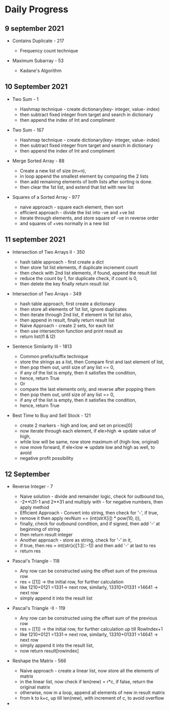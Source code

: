 # Daily Progress

## 9 september 2021
- Contains Duplicate - 217
  - Frequency count technique

- Maximum Subarray - 53 
  - Kadane's Algorithm

## 10 September 2021
- Two Sum - 1
  - Hashmap technique - create dictionary(key- integer, value- index)
  - then subtract fixed integer from target and search in dictionary
  - then append the index of Int and compliment

- Two Sum - 167 
  - Hashmap technique - create dictionary(key- integer, value- index)
  - then subtract fixed integer from target and search in dictionary
  - then append the index of Int and compliment
  
- Merge Sorted Array - 88
  - Create a new list of size (m+n),
  - in loop append the smallest element by comparing the 2 lists
  - then add remaining elements of both lists after sorting is done.
  - then clear the 1st list, and extend that list with new list
  
- Squares of a Sorted Array - 977
  - naive approach - square each element, then sort
  - efficient approach - divide the list into -ve and +ve list
  - iterate through elements, and store square of -ve in reverse order
  - and squares of +ves normally in a new list

## 11 september 2021
- Intersection of Two Arrays II - 350
  - hash table approach - first create a dict
  - then store 1st list elements, if duplicate increment count
  - then check with 2nd list elements, if found, append the result list
  - reduce the count by 1, for duplicate check, if count is 0,
  - then delete the key finally return result list

- Intersection of Two Arrays - 349
  - hash table approach, first create a dictionary
  - then store all elements of 1st list, ignore duplicates
  - then iterate through 2nd list, if element in 1st list also, 
  - then append in result, finally return result list
  - Naive Approach - create 2 sets, for each list
  - then use intersection function and print result as
  - return list(l1 & l2)

- Sentence Similarity III - 1813
  - Common prefix/suffix technique
  - store the strings as a list, then Compare first and last element of list,
  - then pop them out, until size of any list == 0, 
  - if any of the list is empty, then it satisfies the condition, 
  - hence, return True
  - Or
  - compare the last elements only, and reverse after popping them
  - then pop them out, until size of any list == 0, 
  - if any of the list is empty, then it satisfies the condition, 
  - hence, return True

- Best Time to Buy and Sell Stock - 121
  - create 2 markers - high and low, and set on prices[0]
  - now iterate through each element, if ele>high => update value of high, 
  - while low will be same, now store maximum of (high-low, original)
  - now move forward, if ele<low => update low and high as well, to avoid 
  - negative profit possibility

## 12 September
- Reverse Integer - 7
  - Naive solution - divide and remainder logic, check for outbound too, 
  - -2**\31-1 and 2**31 and multiply with - for negative numbers, then apply method
  - Efficient Approach - Convert into string, then check for '-', if true, 
  - remove it then apply revNum += (int(strX[i]) * pow(10, i)), 
  - finally, check for outbound condition, and if signed, then add '-' at beginning of string
  - then return result integer 
  - Another approach - store as string, check for '-' in it, 
  - if true, then res = int(str(x)[1:][::-1]) and then add '-' at last to res
  - return res

- Pascal's Triangle - 118
  - Any row can be constructed using the offset sum of the previous row
  - res = [[1]] -> the initial row, for further calculation
  - like 1210+0121 =1331-> next row, similarly, 13310+01331 =14641 -> next row
  - simply append it into the result list

- Pascal's Triangle -II - 119
  - Any row can be constructed using the offset sum of the previous row
  - res = [[1]] -> the initial row, for further calculation up till RowIndex+1
  - like 1210+0121 =1331-> next row, similarly, 13310+01331 =14641 -> next row
  - simply append it into the result list, 
  - now return result[rowindex]

- Reshape the Matrix - 566
  - Naive approach - create a linear list, now store all the elements of matrix
  - in the linear list, now check if len(new) = r*c, if false, return the original matrix
  - otherwise, now in a loop, append all elements of new in result matrix 
  - from k to k+c, up till len(new), with increment of c, to avoid overflow

-